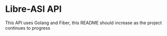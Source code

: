 # Libre-ASI API
This API uses Golang and Fiber, this README should increase as the project continues to
progress